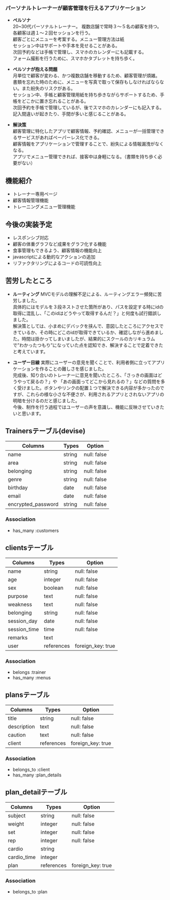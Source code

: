 ### パーソナルトレーナーが顧客管理を行えるアプリケーション
- **ペルソナ**  
  20~30代パーソナルトレーナー。
  複数店舗で常時３〜５名の顧客を持つ。  
  各顧客は週１〜２回セッションを行う。  
  顧客ごとにメニューを考案する。メニュー管理方法は紙  
  セッション中はサポートや手本を見せることがある。  
  次回予約などは手帳で管理し、スマホのカレンダーにも記載する。  
  フォーム撮影を行うために、スマホかタブレットを持ち歩く。  

- **ペルソナが抱える問題**  
  月単位で顧客が変わる、かつ複数店舗を移動するため、顧客管理が煩雑。  
  書類を忘れた時のために、メニューを写真で取って保存もしなければならない。また紛失のリスクがある。  
  セッション中、手帳と顧客管理用紙を持ち歩きながらサポートするため、手帳をどこかに置き忘れることがある。  
  次回予約を手帳で管理しているが、後でスマホのカレンダーにも記入する。記入間違いが起きたり、手間が多いと感じることがある。  

- **解決策**  
  顧客管理に特化したアプリで顧客情報、予約確認、メニューが一括管理できるサービスがあればペーパーレス化できる。  
  顧客情報をアプリケーションで管理することで、紛失による情報漏洩がなくなる。  
  アプリでメニュー管理できれば、接客中は身軽になる。（書類を持ち歩く必要がない）  

## 機能紹介
- トレーナー専用ページ
- 顧客情報管理機能
- トレーニングメニュー管理機能


## 今後の実装予定
- レスポンシブ対応
- 顧客の体重グラフなど成果をグラフ化する機能
- 食事管理もできるよう、顧客情報の機能向上
- javascriptによる動的なアクションの追加
- リファクタリングによるコードの可読性向上

## 苦労したところ
- **ルーティング**
  MVCモデルの理解不足による、ルーティングエラー頻発に苦労しました。  
  具体的にはモデルを３段ネストさせた箇所があり、パスを設定する時にidの取得に混乱し、「このidはどうやって取得するんだ？」と何度も試行錯誤しました。  
  解決策としては、小まめにデバックを挟んで、意図したところにアクセスできているか、その時にどこのidが取得できているか、確認しながら進めました。時間は掛かってしまいましたが、結果的にスクールのカリキュラムで”わかったつもり”になっていた点を認知でき、解決することで定着できたと考えています。  

- **ユーザー目線**
  実際にユーザーの意見を聞くことで、利用者側に立ってアプリケーションを作ることの難しさを感じました。  
  完成後、知り合いのトレーナーに意見を聞いたところ、「さっきの画面はどうやって戻るの？」や  「あの画面ってどこから見れるの？」などの質問を多く受けました。ボタンやリンクの配置１つで解決できる内容が多かったのですが、これらの様な小さな不便さが、利用されるアプリとされないアプリの明暗を分けるのだと感じました。  
  今後、制作を行う過程ではユーザーの声を意識し、機能に反映させていきたいと思います。
  

## Trainersテーブル(devise)

| Columns                   | Types          | Option                     |
| --------------------------|----------------| ---------------------------|
| name                      |   string       | null: false                |
| area                      |   string       | null: false                |
| belonging                 |   string       | null: false                |
| genre                     |   string       | null: false                |
| birthday                  |   date         | null: false                |
| email                     |   date         | null: false                |
| encrypted_password        |   string       | null: false                |

### Association
- has_many :customers

## clientsテーブル

| Columns             | Types          | Option                     |
| --------------------|----------------| ---------------------------|
| name                |   string       | null: false                |
| age                 |   integer      | null: false                |
| sex                 |   boolean      | null: false                |
| purpose             |   text         | null: false                |
| weakness            |   text         | null: false                |
| belonging           |   string       | null: false                |
| session_day         |   date         | null: false                |
| session_time        |   time         | null: false                |
| remarks             |   text         |                            |
| user                |   references   | foreign_key: true          |

### Association
- belongs :trainer
- has_many :menus


## plansテーブル

| Columns                   | Types          | Option                     |
| --------------------------|----------------| ---------------------------|
|  title                    |   string       | null: false                |
|  description              |   text         | null: false                |
|  caution                  |   text         | null: false                |
|  client                   |   references   | foreign_key: true          |

### Association
- belongs_to :client
- has_many :plan_details

## plan_detailテーブル

| Columns                   | Types          | Option                     |
| --------------------------|----------------| ---------------------------|
|  subject                  |   string       | null: false                |
|  weight                   |   integer      | null: false                |
|  set                      |   integer      | null: false                |
|  rep                      |   integer      | null: false                |
|  cardio                   |   string       |                            |
|  cardio_time              |   integer      |                            |
|  plan                     |   references   | foreign_key: true          |

### Association
- belongs_to :plan
  
